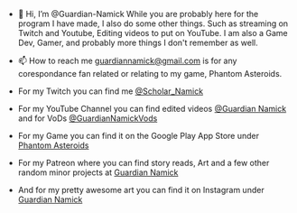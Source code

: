 - 👋 Hi, I’m @Guardian-Namick
While you are probably here for the program I have made, I also do some other things.
Such as streaming on Twitch and Youtube, Editing videos to put on YouTube. I am also a Game Dev, Gamer, and probably more things I don't remember as well.
- 📫 How to reach me guardiannamick@gmail.com is for any corespondance fan related or relating to my game, Phantom Asteroids.

- For my Twitch you can find me [@Scholar_Namick](https://www.twitch.tv/scholar_namick)
- For my YouTube Channel you can find edited videos [@Guardian Namick](https://www.youtube.com/@GuardianNamick) and for VoDs [@GuardianNamickVods](https://www.youtube.com/@GuardianNamickVods)
- For my Game you can find it on the Google Play App Store under [Phantom Asteroids](https://play.google.com/store/apps/details?id=com.GuardianGames.PhantomAsteroids)
- For my Patreon where you can find story reads, Art and a few other random minor projects at [Guardian Namick](https://www.patreon.com/GuardianNamick)
- And for my pretty awesome art you can find it on Instagram under [Guardian Namick](https://www.instagram.com/guardian_namick/)

<!---
Guardian-Namick/Guardian-Namick is a ✨ special ✨ repository because its `README.md` (this file) appears on your GitHub profile.
You can click the Preview link to take a look at your changes.
--->
